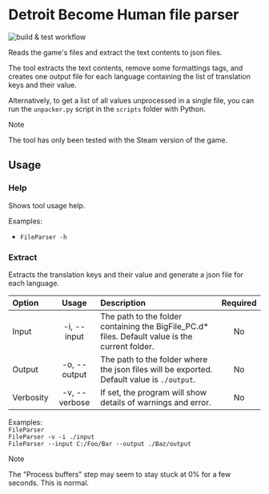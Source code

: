 # Detroit Become Human file parser

![build & test workflow](https://github.com/detroitbecometext/dbh-file-parser/actions/workflows/dotnet.yml/badge.svg)

Reads the game's files and extract the text contents to json files.

The tool extracts the text contents, remove some formattings tags, and creates one output file for each language containing the list of translation keys and their value.

Alternatively, to get a list of all values unprocessed in a single file, you can run the `unpacker.py` script in the `scripts` folder with Python.

> [!NOTE]
> The tool has only been tested with the Steam version of the game.

## Usage

### Help

Shows tool usage help.

Examples:  
- `FileParser -h`

### Extract

Extracts the translation keys and their value and generate a json file for each language.

| Option    |     Usage     | Description                                                                                     | Required |
| :-------- | :-----------: | :---------------------------------------------------------------------------------------------- | :------: |
| Input     |  -i, --input  | The path to the folder containing the BigFile_PC.d* files. Default value is the current folder. |    No    |
| Output    | -o, --output  | The path to the folder where the json files will be exported. Default value is `./output`.      |    No    |
| Verbosity | -v, --verbose | If set, the program will show details of warnings and error.                                    |    No    |

Examples:  
`FileParser`  
`FileParser -v -i ./input`  
`FileParser --input C:/Foo/Bar --output ./Baz/output`

> [!NOTE]
> The "Process buffers" step may seem to stay stuck at 0% for a few seconds. This is normal.